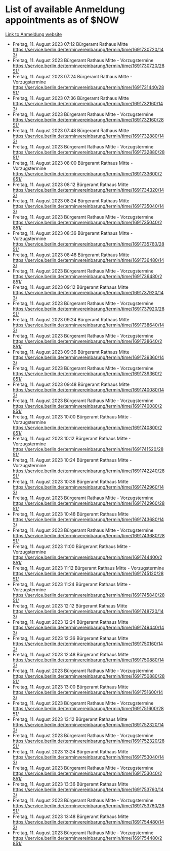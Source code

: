 # List of available Anmeldung appointments as of $NOW
[Link to Anmeldung website](https://service.berlin.de/terminvereinbarung/termin/tag.php?termin=1&anliegen[]=120686&dienstleisterlist=122210,122217,327316,122219,327312,122227,327314,122231,327346,122243,327348,122254,122252,329742,122260,329745,122262,329748,122271,327278,122273,327274,122277,327276,330436,122280,327294,122282,327290,122284,327292,122291,327270,122285,327266,122286,327264,122296,327268,150230,329760,122297,327286,122294,327284,122312,329763,122314,329775,122304,327330,122311,327334,122309,327332,317869,122281,327352,122279,329772,122283,122276,327324,122274,327326,122267,329766,122246,327318,122251,327320,122257,327322,122208,327298,122226,327300&herkunft=http%3A%2F%2Fservice.berlin.de%2Fdienstleistung%2F120686%2F)
- Freitag, 11. August 2023 07:12 Bürgeramt Rathaus Mitte https://service.berlin.de/terminvereinbarung/termin/time/1691730720/143/
- Freitag, 11. August 2023  Bürgeramt Rathaus Mitte - Vorzugstermine https://service.berlin.de/terminvereinbarung/termin/time/1691730720/2851/
- Freitag, 11. August 2023 07:24 Bürgeramt Rathaus Mitte - Vorzugstermine https://service.berlin.de/terminvereinbarung/termin/time/1691731440/2851/
- Freitag, 11. August 2023 07:36 Bürgeramt Rathaus Mitte https://service.berlin.de/terminvereinbarung/termin/time/1691732160/143/
- Freitag, 11. August 2023  Bürgeramt Rathaus Mitte - Vorzugstermine https://service.berlin.de/terminvereinbarung/termin/time/1691732160/2851/
- Freitag, 11. August 2023 07:48 Bürgeramt Rathaus Mitte https://service.berlin.de/terminvereinbarung/termin/time/1691732880/143/
- Freitag, 11. August 2023  Bürgeramt Rathaus Mitte - Vorzugstermine https://service.berlin.de/terminvereinbarung/termin/time/1691732880/2851/
- Freitag, 11. August 2023 08:00 Bürgeramt Rathaus Mitte - Vorzugstermine https://service.berlin.de/terminvereinbarung/termin/time/1691733600/2851/
- Freitag, 11. August 2023 08:12 Bürgeramt Rathaus Mitte https://service.berlin.de/terminvereinbarung/termin/time/1691734320/143/
- Freitag, 11. August 2023 08:24 Bürgeramt Rathaus Mitte https://service.berlin.de/terminvereinbarung/termin/time/1691735040/143/
- Freitag, 11. August 2023  Bürgeramt Rathaus Mitte - Vorzugstermine https://service.berlin.de/terminvereinbarung/termin/time/1691735040/2851/
- Freitag, 11. August 2023 08:36 Bürgeramt Rathaus Mitte - Vorzugstermine https://service.berlin.de/terminvereinbarung/termin/time/1691735760/2851/
- Freitag, 11. August 2023 08:48 Bürgeramt Rathaus Mitte https://service.berlin.de/terminvereinbarung/termin/time/1691736480/143/
- Freitag, 11. August 2023  Bürgeramt Rathaus Mitte - Vorzugstermine https://service.berlin.de/terminvereinbarung/termin/time/1691736480/2851/
- Freitag, 11. August 2023 09:12 Bürgeramt Rathaus Mitte https://service.berlin.de/terminvereinbarung/termin/time/1691737920/143/
- Freitag, 11. August 2023  Bürgeramt Rathaus Mitte - Vorzugstermine https://service.berlin.de/terminvereinbarung/termin/time/1691737920/2851/
- Freitag, 11. August 2023 09:24 Bürgeramt Rathaus Mitte https://service.berlin.de/terminvereinbarung/termin/time/1691738640/143/
- Freitag, 11. August 2023  Bürgeramt Rathaus Mitte - Vorzugstermine https://service.berlin.de/terminvereinbarung/termin/time/1691738640/2851/
- Freitag, 11. August 2023 09:36 Bürgeramt Rathaus Mitte https://service.berlin.de/terminvereinbarung/termin/time/1691739360/143/
- Freitag, 11. August 2023  Bürgeramt Rathaus Mitte - Vorzugstermine https://service.berlin.de/terminvereinbarung/termin/time/1691739360/2851/
- Freitag, 11. August 2023 09:48 Bürgeramt Rathaus Mitte https://service.berlin.de/terminvereinbarung/termin/time/1691740080/143/
- Freitag, 11. August 2023  Bürgeramt Rathaus Mitte - Vorzugstermine https://service.berlin.de/terminvereinbarung/termin/time/1691740080/2851/
- Freitag, 11. August 2023 10:00 Bürgeramt Rathaus Mitte - Vorzugstermine https://service.berlin.de/terminvereinbarung/termin/time/1691740800/2851/
- Freitag, 11. August 2023 10:12 Bürgeramt Rathaus Mitte - Vorzugstermine https://service.berlin.de/terminvereinbarung/termin/time/1691741520/2851/
- Freitag, 11. August 2023 10:24 Bürgeramt Rathaus Mitte - Vorzugstermine https://service.berlin.de/terminvereinbarung/termin/time/1691742240/2851/
- Freitag, 11. August 2023 10:36 Bürgeramt Rathaus Mitte https://service.berlin.de/terminvereinbarung/termin/time/1691742960/143/
- Freitag, 11. August 2023  Bürgeramt Rathaus Mitte - Vorzugstermine https://service.berlin.de/terminvereinbarung/termin/time/1691742960/2851/
- Freitag, 11. August 2023 10:48 Bürgeramt Rathaus Mitte https://service.berlin.de/terminvereinbarung/termin/time/1691743680/143/
- Freitag, 11. August 2023  Bürgeramt Rathaus Mitte - Vorzugstermine https://service.berlin.de/terminvereinbarung/termin/time/1691743680/2851/
- Freitag, 11. August 2023 11:00 Bürgeramt Rathaus Mitte - Vorzugstermine https://service.berlin.de/terminvereinbarung/termin/time/1691744400/2851/
- Freitag, 11. August 2023 11:12 Bürgeramt Rathaus Mitte - Vorzugstermine https://service.berlin.de/terminvereinbarung/termin/time/1691745120/2851/
- Freitag, 11. August 2023 11:24 Bürgeramt Rathaus Mitte - Vorzugstermine https://service.berlin.de/terminvereinbarung/termin/time/1691745840/2851/
- Freitag, 11. August 2023 12:12 Bürgeramt Rathaus Mitte https://service.berlin.de/terminvereinbarung/termin/time/1691748720/143/
- Freitag, 11. August 2023 12:24 Bürgeramt Rathaus Mitte https://service.berlin.de/terminvereinbarung/termin/time/1691749440/143/
- Freitag, 11. August 2023 12:36 Bürgeramt Rathaus Mitte https://service.berlin.de/terminvereinbarung/termin/time/1691750160/143/
- Freitag, 11. August 2023 12:48 Bürgeramt Rathaus Mitte https://service.berlin.de/terminvereinbarung/termin/time/1691750880/143/
- Freitag, 11. August 2023  Bürgeramt Rathaus Mitte - Vorzugstermine https://service.berlin.de/terminvereinbarung/termin/time/1691750880/2851/
- Freitag, 11. August 2023 13:00 Bürgeramt Rathaus Mitte https://service.berlin.de/terminvereinbarung/termin/time/1691751600/143/
- Freitag, 11. August 2023  Bürgeramt Rathaus Mitte - Vorzugstermine https://service.berlin.de/terminvereinbarung/termin/time/1691751600/2851/
- Freitag, 11. August 2023 13:12 Bürgeramt Rathaus Mitte https://service.berlin.de/terminvereinbarung/termin/time/1691752320/143/
- Freitag, 11. August 2023  Bürgeramt Rathaus Mitte - Vorzugstermine https://service.berlin.de/terminvereinbarung/termin/time/1691752320/2851/
- Freitag, 11. August 2023 13:24 Bürgeramt Rathaus Mitte https://service.berlin.de/terminvereinbarung/termin/time/1691753040/143/
- Freitag, 11. August 2023  Bürgeramt Rathaus Mitte - Vorzugstermine https://service.berlin.de/terminvereinbarung/termin/time/1691753040/2851/
- Freitag, 11. August 2023 13:36 Bürgeramt Rathaus Mitte https://service.berlin.de/terminvereinbarung/termin/time/1691753760/143/
- Freitag, 11. August 2023  Bürgeramt Rathaus Mitte - Vorzugstermine https://service.berlin.de/terminvereinbarung/termin/time/1691753760/2851/
- Freitag, 11. August 2023 13:48 Bürgeramt Rathaus Mitte https://service.berlin.de/terminvereinbarung/termin/time/1691754480/143/
- Freitag, 11. August 2023  Bürgeramt Rathaus Mitte - Vorzugstermine https://service.berlin.de/terminvereinbarung/termin/time/1691754480/2851/
